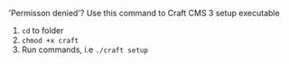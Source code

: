 'Permisson denied'? Use this command to Craft CMS 3 setup executable

1. `cd` to folder
2. `chmod +x craft`
3. Run commands, i.e `./craft setup`
